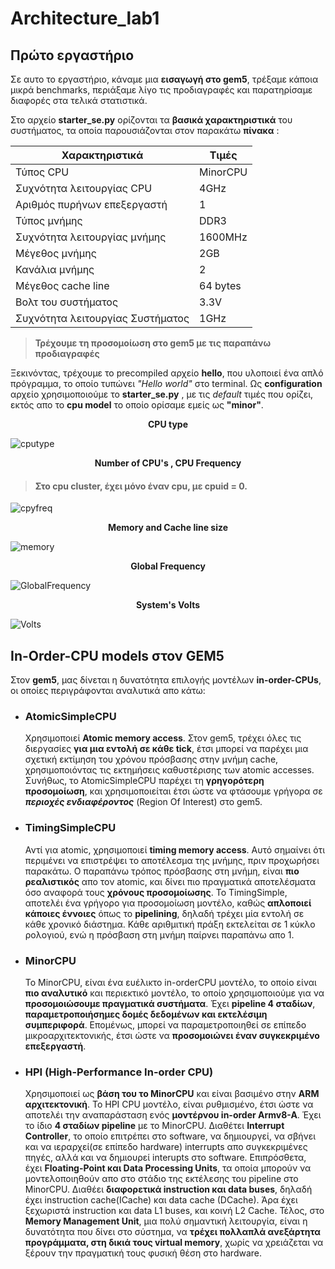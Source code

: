 # Architecture_lab1

## Πρώτο εργαστήριο

Σε αυτο το εργαστήριο, κάναμε μια **εισαγωγή στο gem5**, τρέξαμε κάποια μικρά benchmarks, περιάξαμε λίγο τις προδιαγραφές και παρατηρίσαμε διαφορές στα τελικά στατιστικά. 

Στο αρχείο **starter_se.py** ορίζονται τα **βασικά χαρακτηριστικά** του συστήματος, τα οποία παρουσιάζονται στον παρακάτω **πίνακα** :

| Χαρακτηριστικά | Τιμές |
|   --- | ---|              
| Τύπος CPU | MinorCPU |
| Συχνότητα λειτουργίας CPU | 4GHz |
| Αριθμός πυρήνων επεξεργαστή | 1 |
| Τύπος μνήμης | DDR3 |
| Συχνότητα λειτουργίας μνήμης | 1600ΜΗz |
| Μέγεθος μνήμης | 2GB |
| Κανάλια μνήμης | 2 |
| Μέγεθος cache line | 64 bytes |
| Βολτ του συστήματος | 3.3V |
| Συχνότητα λειτουργίας Συστήματος | 1GHz |  

 
> **Τρέχουμε τη προσομοίωση στο gem5 με τις παραπάνω προδιαγραφές**  


Ξεκινόντας, τρέχουμε το precompiled αρχείο **hello**, που υλοποιεί ένα απλό πρόγραμμα, το οποίο τυπώνει _"Hello world"_ στο terminal. Ως **configuration** αρχείο χρησιμοποιούμε το **starter_se.py** , με τις _default_ τιμές που ορίζει, εκτός απο το **cpu model** το οποίο ορίσαμε εμείς ως **"minor"**.  


<h><p align='center'>
  <b>CPU type</b>
</p></h>

![cputype](https://github.com/nikifori/Architecture_lab1/blob/master/Screenshot%20from%202019-11-19%2014-37-49.png)


<h><p align='center'>
  <b>Number of CPU's , CPU Frequency </b>
</p></h>

> #### Στο cpu cluster, έχει μόνο έναν cpu, με cpuid = 0.

![cpyfreq](https://github.com/nikifori/Architecture_lab1/blob/master/Screenshot%20from%202019-11-19%2014-37-25.png)


<h><p align='center'>
  <b>Memory and Cache line size</b>
</p></h>

![memory](https://github.com/nikifori/Architecture_lab1/blob/master/Screenshot%20from%202019-11-19%2015-12-25.png)


<h><p align='center'>
  <b>Global Frequency</b>
</p></h>

![GlobalFrequency](https://github.com/nikifori/Architecture_lab1/blob/master/Screenshot%20from%202019-11-19%2014-33-33.png)


<h><p align='center'>
  <b>System's Volts</b>
</p></h>

![Volts](https://github.com/nikifori/Architecture_lab1/blob/master/Screenshot%20from%202019-11-19%2014-34-54.png)


<p align='center'><h2>
  <b>In-Order-CPU models στον GEM5</b>
</h2></p>

Στον **gem5**, μας δίνεται η δυνατότητα επιλογής μοντέλων **in-order-CPUs**, οι οποίες περιγράφονται αναλυτικά απο κάτω:

- ### AtomicSimpleCPU
    Χρησιμοποιεί **Atomic memory access**. Στον gem5, τρέχει όλες τις διεργασίες **για μια εντολή σε κάθε tick**, έτσι μπορεί να παρέχει μια σχετική εκτίμηση του χρόνου πρόσβασης στην μνήμη cache, χρησιμοποιόντας τις εκτημήσεις καθυστέρισης των atomic accesses. Συνήθως, το AtomicSimpleCPU παρέχει τη **γρηγορότερη προσομοίωση**, και χρησιμοποιείται έτσι ώστε να φτάσουμε γρήγορα σε **_περιοχές ενδιαφέροντος_** (Region Of Interest) στο gem5.

- ### TimingSimpleCPU
     Αντί για atomic, χρησιμοποιεί **timing memory access**. Αυτό σημαίνει ότι περιμένει να επιστρέψει το αποτέλεσμα της μνήμης, πριν προχωρήσει παρακάτω. Ο παραπάνω τρόπος πρόσβασης στη μνήμη, είναι **πιο ρεαλιστικός** απο τον atomic, και δίνει πιο πραγματικά αποτελέσματα όσο αναφορά τους **χρόνους προσομοίωσης**. Το TimingSimple, αποτελέι ένα γρήγορο για προσομοίωση μοντέλο, καθώς **απλοποιεί κάποιες έννοιες** όπως το **pipelining**, δηλαδή τρέχει μία εντολή σε κάθε χρονικό διάστημα. Κάθε αριθμιτική πράξη εκτελείται σε 1 κύκλο ρολογιού, ενώ η πρόσβαση στη μνήμη παίρνει παραπάνω απο 1.
     
- ### MinorCPU
     Το MinorCPU, είναι ένα ευέλικτο in-orderCPU μοντέλο, το οποίο είναι **πιο αναλυτικό** και περιεκτικό μοντέλο, το οποίο χρησιμοποιούμε για να **προσομοιώσουμε πραγματικά συστήματα**. Έχει **pipeline 4 σταδίων**, **παραμετροποιήσημες δομές δεδομένων και εκτελέσιμη συμπεριφορά**. Επομένως, μπορεί να παραμετροποιηθεί σε επίπεδο μικροαρχιτεκτονικής, έτσι ώστε να **προσομοιώνει έναν συγκεκριμένο επεξεργαστή**.
     
- ### HPI (High-Performance In-order CPU)
     Χρησιμοποιεί ως **βάση του το MinorCPU** και είναι βασιμένο στην **ARM αρχιτεκτονική**. Το HPI CPU μοντέλο, είναι ρυθμισμένο, έτσι ώστε να αποτελέι την αναπαράσταση ενός **μοντέρνου in-order Armv8-A**. Έχει το ίδιο **4 σταδίων pipeline** με το MinorCPU. Διαθέτει **Interrupt Controller**, το οποίο επιτρέπει στο software, να δημιουργεί, να σβήνει και να ιεραρχεί(σε επίπεδο hardware) interrupts απο συγκεκριμένες πηγές, αλλά και να δημιουρεί interupts στο software. Επιπρόσθετα, έχει **Floating-Point και Data Processing Units**, τα οποία μπορούν να μοντελοποιηθούν απο στο στάδιο της εκτέλεσης του pipeline στο MinorCPU. Διαθέει **διαφορετικά instruction και data buses**, δηλαδή έχει instruction cache(ICache) και data cache (DCache). Άρα έχει ξεχωριστά instruction και data L1 buses, και κοινή L2 Cache. Τέλος, στο **Memory Management Unit**, μια πολύ σημαντική λειτουργία, είναι η δυνατότητα που δίνει στο σύστημα, να **τρέχει πολλαπλά ανεξάρτητα προγράμματα, στη δικιά τους virtual memory**, χωρίς να χρειάζεται να ξέρουν την πραγματική τους φυσική θέση στο hardware.
     
     
     
     
     
     
     
     
     
     
